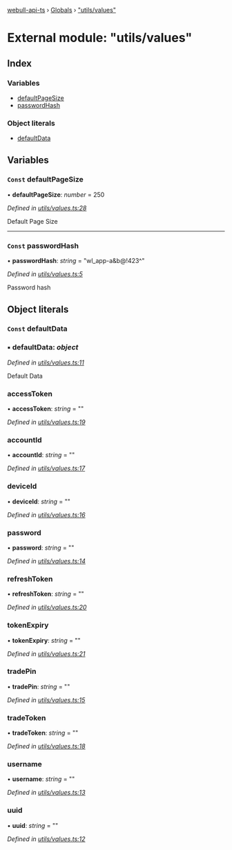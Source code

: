 [webull-api-ts](../README.md) › [Globals](../globals.md) › ["utils/values"](_utils_values_.md)

# External module: "utils/values"

## Index

### Variables

* [defaultPageSize](_utils_values_.md#const-defaultpagesize)
* [passwordHash](_utils_values_.md#const-passwordhash)

### Object literals

* [defaultData](_utils_values_.md#const-defaultdata)

## Variables

### `Const` defaultPageSize

• **defaultPageSize**: *number* = 250

*Defined in [utils/values.ts:28](https://github.com/edmundpf/webull-api-ts/blob/99d2d69/src/utils/values.ts#L28)*

Default Page Size

___

### `Const` passwordHash

• **passwordHash**: *string* = "wl_app-a&b@!423^"

*Defined in [utils/values.ts:5](https://github.com/edmundpf/webull-api-ts/blob/99d2d69/src/utils/values.ts#L5)*

Password hash

## Object literals

### `Const` defaultData

### ▪ **defaultData**: *object*

*Defined in [utils/values.ts:11](https://github.com/edmundpf/webull-api-ts/blob/99d2d69/src/utils/values.ts#L11)*

Default Data

###  accessToken

• **accessToken**: *string* = ""

*Defined in [utils/values.ts:19](https://github.com/edmundpf/webull-api-ts/blob/99d2d69/src/utils/values.ts#L19)*

###  accountId

• **accountId**: *string* = ""

*Defined in [utils/values.ts:17](https://github.com/edmundpf/webull-api-ts/blob/99d2d69/src/utils/values.ts#L17)*

###  deviceId

• **deviceId**: *string* = ""

*Defined in [utils/values.ts:16](https://github.com/edmundpf/webull-api-ts/blob/99d2d69/src/utils/values.ts#L16)*

###  password

• **password**: *string* = ""

*Defined in [utils/values.ts:14](https://github.com/edmundpf/webull-api-ts/blob/99d2d69/src/utils/values.ts#L14)*

###  refreshToken

• **refreshToken**: *string* = ""

*Defined in [utils/values.ts:20](https://github.com/edmundpf/webull-api-ts/blob/99d2d69/src/utils/values.ts#L20)*

###  tokenExpiry

• **tokenExpiry**: *string* = ""

*Defined in [utils/values.ts:21](https://github.com/edmundpf/webull-api-ts/blob/99d2d69/src/utils/values.ts#L21)*

###  tradePin

• **tradePin**: *string* = ""

*Defined in [utils/values.ts:15](https://github.com/edmundpf/webull-api-ts/blob/99d2d69/src/utils/values.ts#L15)*

###  tradeToken

• **tradeToken**: *string* = ""

*Defined in [utils/values.ts:18](https://github.com/edmundpf/webull-api-ts/blob/99d2d69/src/utils/values.ts#L18)*

###  username

• **username**: *string* = ""

*Defined in [utils/values.ts:13](https://github.com/edmundpf/webull-api-ts/blob/99d2d69/src/utils/values.ts#L13)*

###  uuid

• **uuid**: *string* = ""

*Defined in [utils/values.ts:12](https://github.com/edmundpf/webull-api-ts/blob/99d2d69/src/utils/values.ts#L12)*
